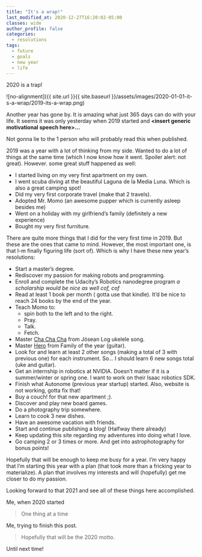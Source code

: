 ```yaml
---
title: "It's a wrap!"
last_modified_at: 2020-12-27T16:20:02-05:00
classes: wide
author_profile: false
categories:
  - resolutions
tags:
  - future
  - goals
  - new year
  - life
---
```


2020 is a trap!

![no-alignment]({{ site.url }}{{ site.baseurl }}/assets/images/2020-01-01-it-s-a-wrap/2019-its-a-wrap.png)

Another year has gone by. It is amazing what just 365 days can do with your life. It seems it was only yesterday when 2019 started and **\<insert generic motivational speech here\>…**

Not gonna lie to the 1 person who will probably read this when published.

2019 was a year with a lot of thinking from my side. Wanted to do a lot of things at the same time (which I now know how it went. Spoiler alert: not great). However. some great stuff happened as well:

* I started living on my very first apartment on my own.
* I went scuba diving at the beautiful Laguna de la Media Luna. Which is also a great camping spot!
* Did my very first corporate travel (make that 2 travels).
* Adopted Mr. Momo (an awesome pupper which is currently asleep besides me)
* Went on a holiday with my girlfriend’s family (definitely a new experience)
* Bought my very first furniture.

There are quite more things that I did for the very first time in 2019. But these are the ones that came to mind. However, the most important one, is that I-m finally figuring life (sort of). Which is why I have these new year’s resolutions:

* Start a master’s degree.
* Rediscover my passion for making robots and programming.
* Enroll and complete the Udacity’s Robotics nanodegree program *a scholarship would be nice as well cof, cof*
* Read at least 1 book per month ( gotta use that kindle). It’d be nice to reach 24 books by the end of the year.
* Teach Momo to:
  * spin both to the left and to the right.
  * Pray.
  * Talk.
  * Fetch.
* Master [Cha Cha Cha](https://www.youtube.com/watch?v=ME-K2UOWZ5Y) from Jósean Log ukelele song.
* Master [Hero](https://www.youtube.com/watch?v=mHeK0Cwr9sg) from Family of the year (guitar).
* Look for and learn at least 2 other songs (making a total of 3 with previous one) for each instrument. So…   I should learn 6 new songs total (uke and guitar).
* Get an internship in robotics at NVIDIA. Doesn’t matter if it is a summer/winter or spring one. I want to work on their Isaac robotics SDK.
* Finish what Autonome (previous year startup) started. Also, website is not working, gotta fix that!
* Buy a couch! for that new apartment ;).
* Discover and play new board games.
* Do a photography trip somewhere.
* Learn to cook 3 new dishes.
* Have an awesome vacation with friends.
* Start and continue publishing a blog! (Halfway there already)
* Keep updating this site regarding my adventures into doing what I love.
* Go camping 2 or 3 times or more. And get into astrophotography for bonus points!

Hopefully that will be enough to keep me busy for a year. I’m very happy that I’m starting this year with a plan (that took more than a fricking year to materialize). A plan that involves my interests and will (hopefully) get me closer to do my passion.

Looking forward to that 2021 and see all of these things here accomplished.

Me, when 2020 started
>One thing at a time

Me, trying to finish this post.
>Hopefully that will be the 2020 motto.


Until next time!
